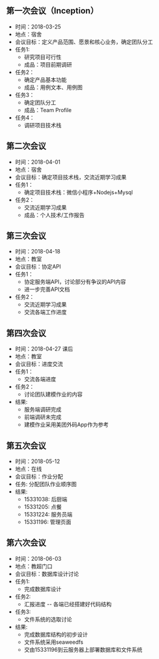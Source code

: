 ## 第一次会议（Inception）
- 时间：2018-03-25
- 地点：宿舍
- 会议目标：定义产品范围、愿景和核心业务，确定团队分工
- 任务1:
  - 研究项目可行性
  - 成品：项目前期调研
- 任务2：
  - 确定产品基本功能
  - 成品：用例文本、用例图
- 任务3：
  - 确定团队分工
  - 成品：Team Profile
- 任务4：
  - 调研项目技术栈

## 第二次会议
- 时间：2018-04-01
- 地点：宿舍
- 会议目标：确定项目技术栈，交流近期学习成果
- 任务1：
  - 确定项目技术栈：微信小程序+Nodejs+Mysql
- 任务2：
  - 交流近期学习成果
  - 成品：个人技术/工作报告

## 第三次会议
- 时间：2018-04-18
- 地点：教室
- 会议目标：协定API
- 任务1：
  - 协定服务端API，讨论部分有争议的API内容
  - 进一步完善API文档
- 任务2：
  - 交流近期学习成果
  - 交流各端工作进度

## 第四次会议
- 时间：2018-04-27 课后
- 地点：教室
- 会议目标：进度交流
- 任务1：
  - 交流各端进度
- 任务2：
  - 讨论团队建模作业的内容
- 结果:
  - 服务端调研完成
  - 前端调研未完成
  - 建模作业采用美团外码App作为参考

## 第五次会议
- 时间：2018-05-12
- 地点：在线
- 会议目标：作业分配
- 任务:
  分配团队作业顺序图
- 结果:
  - 15331038: 后厨端
  - 15331205: 点餐
  - 15331224: 服务员端
  - 15331196: 管理页面

## 第六次会议
- 时间：2018-06-03
- 地点：教超门口
- 会议目标：数据库设计讨论
- 任务1:
  - 完成数据库设计
- 任务2:
  - 汇报进度 -- 各端已经搭建好代码结构
- 任务3:
  - 文件系统的选取讨论
- 结果:
  - 完成数据库结构的初步设计
  - 文件系统采用seaweedfs
  - 交由15331196到云服务器上部署数据库和文件系统